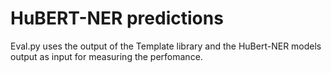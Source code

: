 # HuBERT-NER predictions

Eval.py uses the output of the Template library and the HuBert-NER models output as input for measuring the perfomance.

